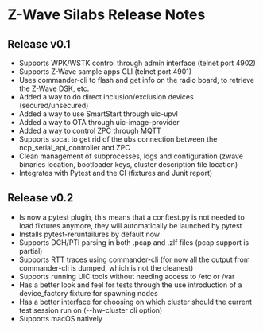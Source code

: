 Z-Wave Silabs Release Notes
===========================

Release v0.1
------------

- Supports WPK/WSTK control through admin interface (telnet port 4902)
- Supports Z-Wave sample apps CLI (telnet port 4901)
- Uses commander-cli to flash and get info on the radio board, to retrieve the Z-Wave DSK, etc.
- Added a way to do direct inclusion/exclusion devices (secured/unsecured)
- Added a way to use SmartStart through uic-upvl
- Added a way to OTA through uic-image-provider
- Added a way to control ZPC through MQTT
- Supports socat to get rid of the ubs connection between the ncp_serial_api_controller and ZPC
- Clean management of subprocesses, logs and configuration (zwave binaries location, bootloader keys, cluster description file location)
- Integrates with Pytest and the CI (fixtures and Junit report)

Release v0.2
------------

- Is now a pytest plugin, this means that a conftest.py is not needed to load fixtures anymore, they will automatically be launched by pytest
- Installs pytest-rerunfailures by default now
- Supports DCH/PTI parsing in both .pcap and .zlf files (pcap support is partial)
- Supports RTT traces using commander-cli (for now all the output from commander-cli is dumped, which is not the cleanest)
- Supports running UIC tools without needing access to /etc or /var
- Has a better look and feel for tests through the use introduction of a device_factory fixture for spawning nodes
- Has a better interface for choosing on which cluster should the current test session run on (--hw-cluster cli option)
- Supports macOS natively
